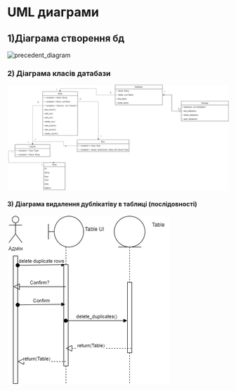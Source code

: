 # UML диаграми
## 1)Діаграма створення бд

![precedent_diagram](https://github.com/Koshman-Nikita/Lab_IT/blob/main/diagram_createDB.drawio.png)

### 2) Діаграма класів датабази

![precedent_diagram](https://github.com/Koshman-Nikita/Lab_IT/blob/main/diagram_DBMS.drawio.png)

#### 3) Діаграма видалення дублікатіву в таблиці (послідовності)

![precedent_diagram](https://github.com/Koshman-Nikita/Lab_IT/blob/main/daigram_deletedub.drawio.png)
